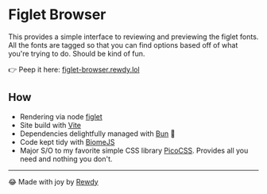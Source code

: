 # Figlet Browser

This provides a simple interface to reviewing and previewing the figlet fonts. All the fonts are tagged so that you can find options based off of what you're trying to do. Should be kind of fun.

👉 Peep it here: [figlet-browser.rewdy.lol](https://figlet-browser.rewdy.lol)

## How

* Rendering via node [figlet](https://github.com/patorjk/figlet.js)
* Site build with [Vite](https://v2.vitejs.dev/)
* Dependencies delightfully managed with [Bun](https://bun.sh) 🥟
* Code kept tidy with [BiomeJS](https://biomejs.dev/)
* Major S/O to my favorite simple CSS library [PicoCSS](https://picocss.com/). Provides all you need and nothing you don't.

---

😂 Made with joy by [Rewdy](https://rewdy.lol)

